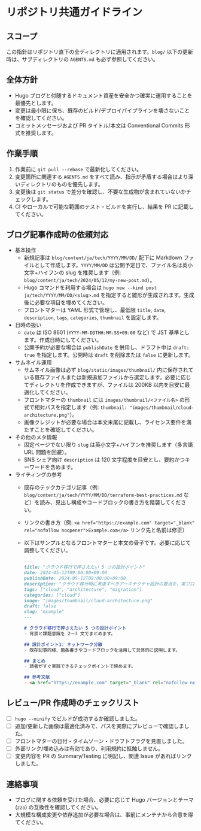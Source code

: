 # リポジトリ共通ガイドライン

## スコープ
この指針はリポジトリ直下の全ディレクトリに適用されます。`blog/` 以下の更新時は、サブディレクトリの `AGENTS.md` も必ず参照してください。

## 全体方針
- Hugo ブログと付随するドキュメント資産を安全かつ確実に運用することを最優先とします。
- 変更は最小限に保ち、既存のビルド/デプロイパイプラインを壊さないことを確認してください。
- コミットメッセージおよび PR タイトル/本文は Conventional Commits 形式を推奨します。

## 作業手順
1. 作業前に `git pull --rebase` で最新化してください。
2. 変更箇所に関連する `AGENTS.md` をすべて読み、指示が矛盾する場合はより深いディレクトリのものを優先します。
3. 変更後は `git status` で差分を確認し、不要な生成物が含まれていないかチェックします。
4. CI やローカルで可能な範囲のテスト・ビルドを実行し、結果を PR に記載してください。

## ブログ記事作成時の依頼対応
- 基本操作
  - 新規記事は `blog/content/ja/tech/YYYY/MM/DD/` 配下に Markdown ファイルとして作成します。`YYYY/MM/DD` は公開予定日で、ファイル名は英小文字+ハイフンの slug を推奨します（例: `blog/content/ja/tech/2024/05/12/my-new-post.md`）。
  - Hugo コマンドを利用する場合は `hugo new --kind post ja/tech/YYYY/MM/DD/<slug>.md` を指定すると雛形が生成されます。生成後に必要な項目を埋めてください。
  - フロントマターは YAML 形式で管理し、最低限 `title`, `date`, `description`, `tags`, `categories`, `thumbnail` を設定します。
- 日時の扱い
  - `date` は ISO 8601 (`YYYY-MM-DDTHH:MM:SS+09:00` など) で JST 基準とします。作成日時にしてください。
  - 公開予約が必要な場合は `publishDate` を併用し、ドラフト中は `draft: true` を指定します。公開時は `draft` を削除または `false` に更新します。
- サムネイル運用
  - サムネイル画像は必ず `blog/static/images/thumbnail/` 内に保存されている既存ファイルまたは新規追加ファイルから選定します。必要に応じてディレクトリを作成できますが、ファイルは 200KB 以内を目安に最適化してください。
  - フロントマターの `thumbnail` には `images/thumbnail/<ファイル名>` の形式で相対パスを指定します（例: `thumbnail: "images/thumbnail/cloud-architecture.png"`）。
  - 画像クレジットが必要な場合は本文末尾に記載し、ライセンス要件を満たすことを確認してください。
- その他のメタ情報
  - 固定ページでない限り `slug` は英小文字+ハイフンを推奨します（多言語 URL 問題を回避）。
  - SNS シェア向け `description` は 120 文字程度を目安とし、要約かつキーワードを含めます。
- ライティングの参考
  - 既存のテックカテゴリ記事（例: `blog/content/ja/tech/YYYY/MM/DD/terraform-best-practices.md` など）を読み、見出し構成やコードブロックの書き方を踏襲してください。
  - リンクの書き方（例: `<a href="https://example.com" target="_blank" rel="nofollow noopener">Example.com</a>` リンク先と名前は修正）
  - 以下はサンプルとなるフロントマターと本文の骨子です。必要に応じて調整してください。

    ```markdown
    ---
    title: "クラウド移行で押さえたい 5 つの設計ポイント"
    date: 2024-05-12T09:00:00+09:00
    publishDate: 2024-05-12T09:00:00+09:00
    description: "クラウド移行時に考慮すべきアーキテクチャ設計の要点を、実プロジェクトの知見から整理しました。"
    tags: ["cloud", "architecture", "migration"]
    categories: ["cloud"]
    image: "images/thumbnail/cloud-architecture.png"
    draft: false
    slug: "example"
    ---

    # クラウド移行で押さえたい 5 つの設計ポイント
    - 背景と課題意識を 2〜3 文でまとめます。

    ## 設計ポイント1: ネットワーク分離
    - 既存記事同様、箇条書きやコードブロックを活用して具体的に説明します。

    ## まとめ
    - 読者がすぐ実践できるチェックポイントで締めます。

    ## 参考文献
    - <a href="https://example.com" target="_blank" rel="nofollow noopener">Example.com</a>

    ```

## レビュー/PR 作成時のチェックリスト
- [ ] `hugo --minify` でビルドが成功するか確認しました。
- [ ] 追加/更新した画像は最適化済みで、パスを実際にプレビューで確認しました。
- [ ] フロントマターの日付・タイムゾーン・ドラフトフラグを見直しました。
- [ ] 外部リンク/埋め込みは有効であり、利用規約に抵触しません。
- [ ] 変更内容を PR の Summary/Testing に明記し、関連 Issue があればリンクしました。

## 連絡事項
- ブログに関する依頼を受けた場合、必要に応じて Hugo バージョンとテーマ (`zzo`) の互換性を確認してください。
- 大規模な構成変更や依存追加が必要な場合は、事前にメンテナから合意を得てください。

